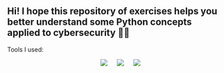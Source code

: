 ## Hi! I hope this repository of exercises helps you better understand some Python concepts applied to cybersecurity 🚀🚀
Tools I used:
</br>
<p align="center">
  &emsp;
    <a href="#"><img src="https://img.shields.io/badge/python-3670A0?style=for-the-badge&logo=python&logoColor=ffdd54"></a>
  &emsp;
    <a href="#"><img src="https://img.shields.io/badge/Google%20Colab-%23F9A825.svg?style=for-the-badge&logo=googlecolab&logoColor=white"></a>
   &emsp;
    <a href="#"><img src="https://img.shields.io/badge/Linux-FCC624?style=for-the-badge&logo=linux&logoColor=black"></a>
</p>
</p>
